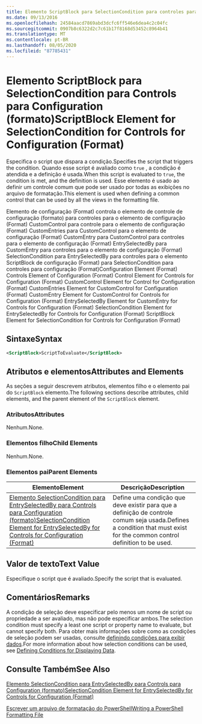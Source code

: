 ```yaml
---
title: Elemento ScriptBlock para SelectionCondition para controles para configuração (Format) | Microsoft Docs
ms.date: 09/13/2016
ms.openlocfilehash: 24584aacd7869abd3dcfc6ff546e6dea4c2c04fc
ms.sourcegitcommit: 0907b8c6322d2c7c61b17f8168d53452c8964b41
ms.translationtype: MT
ms.contentlocale: pt-BR
ms.lasthandoff: 08/05/2020
ms.locfileid: "87785431"
---
```

# <a name="scriptblock-element-for-selectioncondition-for-controls-for-configuration-format"></a><span data-ttu-id="be103-102">Elemento ScriptBlock para SelectionCondition para Controls para Configuration (formato)</span><span class="sxs-lookup"><span data-stu-id="be103-102">ScriptBlock Element for SelectionCondition for Controls for Configuration (Format)</span></span>

<span data-ttu-id="be103-103">Especifica o script que dispara a condição.</span><span class="sxs-lookup"><span data-stu-id="be103-103">Specifies the script that triggers the condition.</span></span> <span data-ttu-id="be103-104">Quando esse script é avaliado como `true` , a condição é atendida e a definição é usada.</span><span class="sxs-lookup"><span data-stu-id="be103-104">When this script is evaluated to `true`, the condition is met, and the definition is used.</span></span> <span data-ttu-id="be103-105">Esse elemento é usado ao definir um controle comum que pode ser usado por todas as exibições no arquivo de formatação.</span><span class="sxs-lookup"><span data-stu-id="be103-105">This element is used when defining a common control that can be used by all the views in the formatting file.</span></span>

<span data-ttu-id="be103-106">Elemento de configuração (Format) controla o elemento de controle de configuração (formato) para controles para o elemento de configuração (Format) CustomControl para controle para o elemento de configuração (Format) CustomEntries para CustomControl para o elemento de configuração (Format) CustomEntry para CustomControl para controles para o elemento de configuração (Format) EntrySelectedBy para CustomEntry para controles para o elemento de configuração (Format) SelectionCondition para EntrySelectedBy para controles para o elemento ScriptBlock de configuração (Format) para SelectionCondition para controles para configuração (Format)</span><span class="sxs-lookup"><span data-stu-id="be103-106">Configuration Element (Format) Controls Element of Configuration (Format) Control Element for Controls for Configuration (Format) CustomControl Element for Control for Configuration (Format) CustomEntries Element for CustomControl for Configuration (Format) CustomEntry Element for CustomControl for Controls for Configuration (Format) EntrySelectedBy Element for CustomEntry for Controls for Configuration (Format) SelectionCondition Element for EntrySelectedBy for Controls for Configuration (Format) ScriptBlock Element for SelectionCondition for Controls for Configuration (Format)</span></span>

## <a name="syntax"></a><span data-ttu-id="be103-107">Sintaxe</span><span class="sxs-lookup"><span data-stu-id="be103-107">Syntax</span></span>

```xml
<ScriptBlock>ScriptToEvaluate</ScriptBlock>
```

## <a name="attributes-and-elements"></a><span data-ttu-id="be103-108">Atributos e elementos</span><span class="sxs-lookup"><span data-stu-id="be103-108">Attributes and Elements</span></span>

<span data-ttu-id="be103-109">As seções a seguir descrevem atributos, elementos filho e o elemento pai do `ScriptBlock` elemento.</span><span class="sxs-lookup"><span data-stu-id="be103-109">The following sections describe attributes, child elements, and the parent element of the `ScriptBlock` element.</span></span>

### <a name="attributes"></a><span data-ttu-id="be103-110">Atributos</span><span class="sxs-lookup"><span data-stu-id="be103-110">Attributes</span></span>

<span data-ttu-id="be103-111">Nenhum.</span><span class="sxs-lookup"><span data-stu-id="be103-111">None.</span></span>

### <a name="child-elements"></a><span data-ttu-id="be103-112">Elementos filho</span><span class="sxs-lookup"><span data-stu-id="be103-112">Child Elements</span></span>

<span data-ttu-id="be103-113">Nenhum.</span><span class="sxs-lookup"><span data-stu-id="be103-113">None.</span></span>

### <a name="parent-elements"></a><span data-ttu-id="be103-114">Elementos pai</span><span class="sxs-lookup"><span data-stu-id="be103-114">Parent Elements</span></span>

|<span data-ttu-id="be103-115">Elemento</span><span class="sxs-lookup"><span data-stu-id="be103-115">Element</span></span>|<span data-ttu-id="be103-116">Descrição</span><span class="sxs-lookup"><span data-stu-id="be103-116">Description</span></span>|
|-------------|-----------------|
|[<span data-ttu-id="be103-117">Elemento SelectionCondition para EntrySelectedBy para Controls para Configuration (formato)</span><span class="sxs-lookup"><span data-stu-id="be103-117">SelectionCondition Element for EntrySelectedBy for Controls for Configuration (Format)</span></span>](./selectioncondition-element-for-entryselectedby-for-controls-for-configuration-format.md)|<span data-ttu-id="be103-118">Define uma condição que deve existir para que a definição de controle comum seja usada.</span><span class="sxs-lookup"><span data-stu-id="be103-118">Defines a condition that must exist for the common control definition to be used.</span></span>|

## <a name="text-value"></a><span data-ttu-id="be103-119">Valor de texto</span><span class="sxs-lookup"><span data-stu-id="be103-119">Text Value</span></span>

<span data-ttu-id="be103-120">Especifique o script que é avaliado.</span><span class="sxs-lookup"><span data-stu-id="be103-120">Specify the script that is evaluated.</span></span>

## <a name="remarks"></a><span data-ttu-id="be103-121">Comentários</span><span class="sxs-lookup"><span data-stu-id="be103-121">Remarks</span></span>

<span data-ttu-id="be103-122">A condição de seleção deve especificar pelo menos um nome de script ou propriedade a ser avaliado, mas não pode especificar ambos.</span><span class="sxs-lookup"><span data-stu-id="be103-122">The selection condition must specify a least one script or property name to evaluate, but cannot specify both.</span></span> <span data-ttu-id="be103-123">Para obter mais informações sobre como as condições de seleção podem ser usadas, consulte [definindo condições para exibir dados](./defining-conditions-for-displaying-data.md).</span><span class="sxs-lookup"><span data-stu-id="be103-123">For more information about how selection conditions can be used, see [Defining Conditions for Displaying Data](./defining-conditions-for-displaying-data.md).</span></span>

## <a name="see-also"></a><span data-ttu-id="be103-124">Consulte Também</span><span class="sxs-lookup"><span data-stu-id="be103-124">See Also</span></span>

[<span data-ttu-id="be103-125">Elemento SelectionCondition para EntrySelectedBy para Controls para Configuration (formato)</span><span class="sxs-lookup"><span data-stu-id="be103-125">SelectionCondition Element for EntrySelectedBy for Controls for Configuration (Format)</span></span>](./selectioncondition-element-for-entryselectedby-for-controls-for-configuration-format.md)

[<span data-ttu-id="be103-126">Escrever um arquivo de formatação do PowerShell</span><span class="sxs-lookup"><span data-stu-id="be103-126">Writing a PowerShell Formatting File</span></span>](./writing-a-powershell-formatting-file.md)
